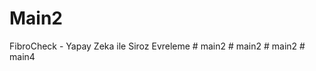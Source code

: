 # Main2
FibroCheck - Yapay Zeka ile Siroz Evreleme
#   m a i n 2  
 #   m a i n 2  
 #   m a i n 2  
 #   m a i n 4  
 
